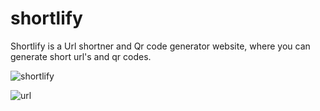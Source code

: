 # shortlify
Shortlify is a Url shortner and Qr code generator website, where you can generate short url's and qr codes.

![shortlify](https://github.com/VrushabhVeer/shortlify/assets/99570200/ea137480-4e9f-497c-9f02-4dc951c7f514)

![url](https://github.com/VrushabhVeer/shortlify/assets/99570200/2cc475aa-ead8-4782-b969-c3d14b2cc8d1)
